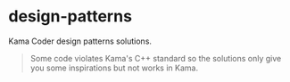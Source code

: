 # design-patterns

Kama Coder design patterns solutions.

> Some code violates Kama's C++ standard so the solutions only give you some inspirations but not works in Kama.
